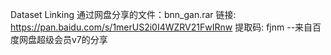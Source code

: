 Dataset Linking
通过网盘分享的文件：bnn_gan.rar
链接: https://pan.baidu.com/s/1merUS2i0I4WZRV21FwIRnw 提取码: fjnm 
--来自百度网盘超级会员v7的分享
